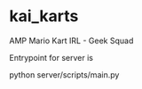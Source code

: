 # kai_karts
AMP Mario Kart IRL  - Geek Squad

Entrypoint for server is 

python server/scripts/main.py